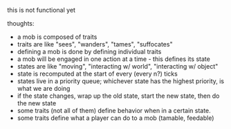 this is not functional yet

thoughts:
* a mob is composed of traits
* traits are like "sees", "wanders", "tames", "suffocates"
* defining a mob is done by defining individual traits
* a mob will be engaged in one action at a time - this defines its state
* states are like "moving", "interacting w/ world", "interacting w/ object"
* state is recomputed at the start of every (every n?) ticks
* states live in a priority queue; whichever state has the highest priority, is what we are doing
* if the state changes, wrap up the old state, start the new state, then do the new state
* some traits (not all of them) define behavior when in a certain state.
* some traits define what a player can do to a mob (tamable, feedable)
